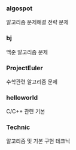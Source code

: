 ### algospot
알고리즘 문제해결 전략 문제

### bj
백준 알고리즘 문제

### ProjectEuler
수학관련 알고리즘 문제

### helloworld
C/C++ 관련 기본

### Technic
알고리즘 및 기본 구현 테크닉